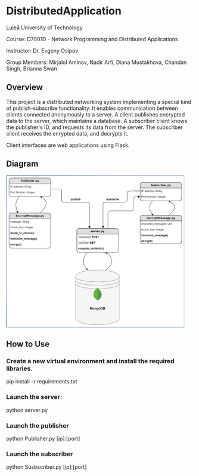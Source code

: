 # DistributedApplication

Luleå University of Technology

Course: D7001D - Network Programming and Distributed  Applications

Instructor: Dr. Evgeny Osipov

Group Members: Mirjalol Aminov, Nadir Arfi, Diana Mustakhova, Chandan Singh, Brianna Swan

## Overview
This project is a distributed networking system implementing a special kind of publish-subscribe functionality. It enables communication between clients connected anonymously to a server. A client publishes encrypted data to the server, which maintains a database. A subscriber client knows the publisher's ID, and requests its data from the server. The subscriber client receives the enrypted data, and decrypts it. 

Client interfaces are web applications using Flask.

## Diagram
<img src="diagram.png" alt="Alt text" title="Diagram ">

## How to Use

### Create a new virtual environment and install the required libraries.
pip install -r requirements.txt

### Launch the server:
python server.py

### Launch the publisher
python Publisher.py [ip]:[port]

### Launch the subscriber
python Susbscriber.py [ip]:[port]

